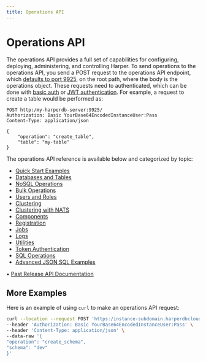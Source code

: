 ```yaml
---
title: Operations API
---
```


# Operations API

The operations API provides a full set of capabilities for configuring, deploying, administering, and controlling Harper. To send operations to the operations API, you send a POST request to the operations API endpoint, which [defaults to port 9925](../../deployments/configuration#operationsapi), on the root path, where the body is the operations object. These requests need to authenticated, which can be done with [basic auth](../security/basic-auth) or [JWT authentication](../security/jwt-auth). For example, a request to create a table would be performed as:

```http
POST http:/my-harperdb-server:9925/
Authorization: Basic YourBase64EncodedInstanceUser:Pass
Content-Type: application/json

{
    "operation": "create_table",
    "table": "my-table"
}
```

The operations API reference is available below and categorized by topic:

* [Quick Start Examples](./quickstart-examples)
* [Databases and Tables](./databases-and-tables)
* [NoSQL Operations](./nosql-operations)
* [Bulk Operations](./bulk-operations)
* [Users and Roles](./users-and-roles)
* [Clustering](./clustering)
* [Clustering with NATS](./clustering-nats)
* [Components](./components)
* [Registration](./registration)
* [Jobs](./jobs)
* [Logs](./logs)
* [Utilities](./utilities)
* [Token Authentication](./token-authentication)
* [SQL Operations](./sql-operations)
* [Advanced JSON SQL Examples](./advanced-json-sql-examples)

• [Past Release API Documentation](https:/olddocs.harperdb.io)

## More Examples

Here is an example of using `curl` to make an operations API request:

```bash
curl --location --request POST 'https:/instance-subdomain.harperdbcloud.com' \
--header 'Authorization: Basic YourBase64EncodedInstanceUser:Pass' \
--header 'Content-Type: application/json' \
--data-raw '{
"operation": "create_schema",
"schema": "dev"
}'
```
